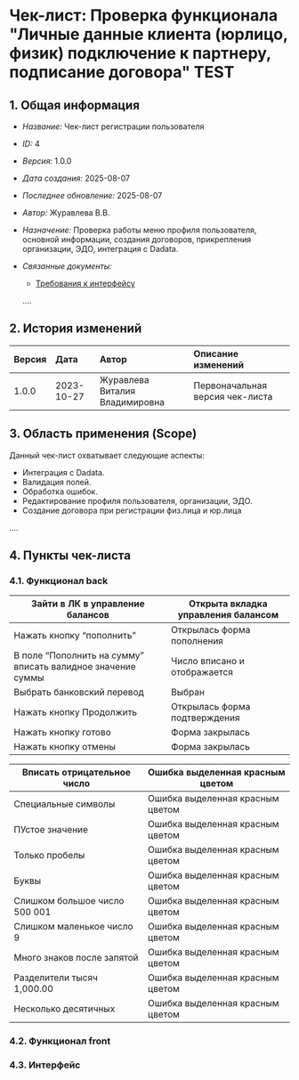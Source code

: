 # Чек-лист: Проверка функционала "Личные данные клиента (юрлицо, физик) подключение к партнеру, подписание договора" TEST


## 1. Общая информация

*   *Название:* Чек-лист регистрации пользователя
*   *ID:* 4
*   *Версия:* 1.0.0
*   *Дата создания:* 2025-08-07
*   *Последнее обновление:* 2025-08-07
*   *Автор:* Журавлева В.В.
*   *Назначение:* Проверка работы меню профиля пользователя, основной информации, создания договоров, прикрепления организации, ЭДО, интеграция с Dadata.
*   *Связанные документы:*
    *   [Требования к интерфейсу](https://wiki.yandex.ru/homepage/dokumentacija-proekta/texnicheskoe-zadanie/virtualnye-mashiny/funkcionalnye-trebovanija-2/stranicy-interfejjsa/)
    

    ....

## 2. История изменений

| Версия | Дата       | Автор      | Описание изменений                                   |
| :----- | :--------- | :--------- | :--------------------------------------------------- |
| 1.0.0  | 2023-10-27 | Журавлева Виталия Владимировна | Первоначальная версия чек-листа                      |



## 3. Область применения (Scope)

Данный чек-лист охватывает следующие аспекты:

*   Интеграция с Dadata.
*   Валидация полей.
*   Обработка ошибок.
*   Редактирование профиля пользователя, организации, ЭДО.
*   Создание договора при регистрации физ.лица и юр.лица

....

## 4. Пункты чек-листа


### 4.1. Функционал back 

| Зайти в ЛК в управление балансов | Открыта вкладка управления балансом |
| --- | --- |
| Нажать кнопку “пополнить” | Открылась форма пополнения |
| В поле “Пополнить на сумму” вписать валидное значение суммы | Число вписано и отображается |
| Выбрать банковский перевод | Выбран |
| Нажать кнопку Продолжить | Открылась форма подтверждения |
| Нажать кнопку готово | Форма закрылась |
| Нажать кнопку отмены | Форма закрылась |


| Вписать отрицательное число | Ошибка выделенная красным цветом |
| --- | --- |
| Специальные символы | Ошибка выделенная красным цветом |
| ПУстое значение | Ошибка выделенная красным цветом |
| Только пробелы | Ошибка выделенная красным цветом |
| Буквы | Ошибка выделенная красным цветом |
| Слишком большое число 500 001 | Ошибка выделенная красным цветом |
| Слишком маленькое число 9 | Ошибка выделенная красным цветом |
| Много знаков после запятой | Ошибка выделенная красным цветом |
| Разделители тысяч 1,000.00 | Ошибка выделенная красным цветом |
| Несколько десятичных | Ошибка выделенная красным цветом |

### 4.2. Функционал front

### 4.3. Интерфейс

